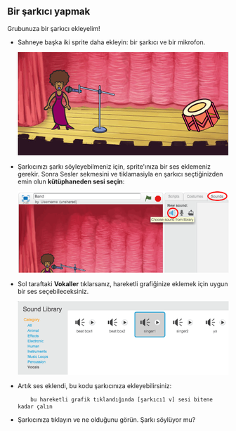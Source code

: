 ## Bir şarkıcı yapmak

Grubunuza bir şarkıcı ekleyelim!

+ Sahneye başka iki sprite daha ekleyin: bir şarkıcı ve bir mikrofon.
    
    ![ekran görüntüsü](images/band-singer-mic.png)

+ Şarkıcınızı şarkı söyleyebilmeniz için, sprite'ınıza bir ses eklemeniz gerekir. Sonra Sesler sekmesini ve tiklamasiyla en şarkıcı seçtiğinizden emin olun **kütüphaneden sesi seçin**:
    
    ![ekran görüntüsü](images/band-import-sound.png)

+ Sol taraftaki **Vokaller** tıklarsanız, hareketli grafiğinize eklemek için uygun bir ses seçebileceksiniz.
    
    ![ekran görüntüsü](images/band-choose-sound.png)

+ Artık ses eklendi, bu kodu şarkıcınıza ekleyebilirsiniz:
    
    ```blocks
        bu hareketli grafik tıklandığında [şarkıcı1 v] sesi bitene kadar çalın
    ```

+ Şarkıcınıza tıklayın ve ne olduğunu görün. Şarkı söylüyor mu?
